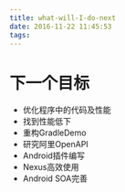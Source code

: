 ```yaml
---
title: what-will-I-do-next
date: 2016-11-22 11:45:53
tags:
---
```

# 下一个目标
* 优化程序中的代码及性能
* 找到性能低下
* 重构GradleDemo
* 研究阿里OpenAPI
* Android插件编写
* Nexus高效使用
* Android SOA完善